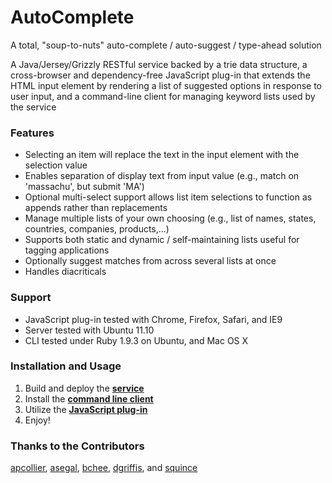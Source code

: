 # AutoComplete
A total, "soup-to-nuts" auto-complete / auto-suggest / type-ahead solution

A Java/Jersey/Grizzly RESTful service backed by a trie
data structure, a cross-browser and dependency-free JavaScript plug-in that
extends the HTML input element by rendering a list of suggested options
in response to user input, and a command-line client for managing
keyword lists used by the service

### Features
* Selecting an item will replace the text in the input element with the selection value
* Enables separation of display text from input value
  (e.g., match on 'massachu', but submit 'MA')
* Optional multi-select support allows list item selections to function as appends rather than replacements
* Manage multiple lists of your own choosing
  (e.g., list of names, states, countries, companies, products,...)
* Supports both static and dynamic / self-maintaining lists
  useful for tagging applications
* Optionally suggest matches from across several lists at once
* Handles diacriticals
 
### Support
* JavaScript plug-in tested with Chrome, Firefox, Safari, and IE9
* Server tested with Ubuntu 11.10
* CLI tested under Ruby 1.9.3 on Ubuntu, and Mac OS X

### Installation and Usage
1. Build and deploy the
   **[service](./server)**
1. Install the **[command line client](./cli)**
1. Utilize the **[JavaScript plug-in](./web)**
1. Enjoy!

### Thanks to the Contributors
[apcollier](../../../../apcollier-glg), [asegal](../../../../asegal),
[bchee](../../../../bwkchee), [dgriffis](../../../../dgriffis),
and [squince](../../../../squince)
